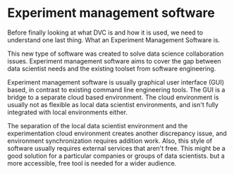 # Experiment management software

Before finally looking at what DVC is and how it is used, we need to understand
one last thing. What an Experiment Management Software is.

This new type of software was created to solve data science collaboration
issues. Experiment management software aims to cover the gap between data
scientist needs and the existing toolset from software engineering.

Experiment management software is usually graphical user interface (GUI) based,
in contrast to existing command line engineering tools. The GUI is a bridge to a
separate cloud based environment. The cloud environment is usually not as
flexible as local data scientist environments, and isn't fully integrated with
local environments either.

The separation of the local data scientist environment and the experimentation
cloud environment creates another discrepancy issue, and environment
synchronization requires addition work. Also, this style of software usually
requires external services that aren't free. This might be a good solution for a
particular companies or groups of data scientists. but a more accessible, free
tool is needed for a wider audience.
